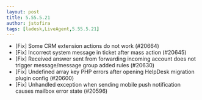 ```yaml
---
layout: post
title: 5.55.5.21
author: jstofira
tags: [ladesk,LiveAgent,5.55.5.21]
---
```

- [Fix] Some CRM extension actions do not work (#20664)
- [Fix] Incorrect system message in ticket after mass action (#20645)
- [Fix] Received answer sent from forwarding incoming account does not trigger message/message group added rules (#20630)
- [Fix] Undefined array key PHP errors after opening HelpDesk migration plugin config (#20600)
- [Fix] Unhandled exception when sending mobile push notification causes mailbox error state (#20596)